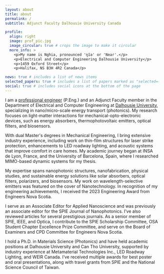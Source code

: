 ```yaml
---
layout: about
title: about
permalink: /
subtitle: Adjunct Faculty Dalhousie University Canada

profile:
  align: right
  image: prof_pic.jpg
  image_circular: true # crops the image to make it circular
  more_info: >
    <p>My name is Nghia, pronounced 'ŋîə' or 'Near'.</p>
    <p>Electrical and Computer Engineering Dalhousie University</p>
    <p>1459 Oxford Street</p>
    <p>Halifax, NS B3H 4R2 Canada</p>

news: true # includes a list of news items
selected_papers: true # includes a list of papers marked as "selected={true}"
social: true # includes social icons at the bottom of the page
---
```


I am a [professional engineer](https://engineersnovascotia.ca/) (P.Eng.) and an Adjunct Faculty member in the Department of Electrical and Computer Engineering at [Dalhousie University](https://ece.dal.ca), specializing in nano/micro-scale energy transport (photonics). My research focuses on light-matter interactions for mechanical-opto-electronic devices, such as energy absorbers, thermophotovoltaic emitters, optical filters, and biosensors.

With dual Master's degrees in Mechanical Engineering, I bring extensive industry experience, including work on thin-film structures for laser strike protection, enhancements to LED roadway lighting, and acoustic systems that improve comfort in care homes. My academic journey began at INSA de Lyon, France, and the University of Barcelona, Spain, where I researched MIMO-based dynamic systems for my thesis.

My expertise spans nanophotonic structures, nanofabrication, physical studies, and sustainable energy solutions like solar absorbers, optical filters, polarizers, and biosensors. My work on wavelength-selective emitters was featured on the cover of Nanotechnology. In recognition of my engineering achievements, I received the 2023 Engineering Award from Engineers Nova Scotia.

I serve as an Associate Editor for Applied Nanoscience and was previously an associate editor for the SPIE Journal of Nanophotonics. I’ve also reviewed articles for several prestigious journals. As a senior member of SPIE, IEEE, and Optica, I contribute to the SPIE Scholarship Committee, OSA Student Chapter Excellence Prize Committee, and serve on the Board of Examiners and CPD Committee for Engineers Nova Scotia.

I hold a Ph.D. in Materials Science (Photonics) and have held academic positions at Dalhousie University and Can Tho University, supported by industry experience at Metamaterial Technologies Inc., LED Roadway Lighting, and WEIR Canada. I’ve received multiple awards for best poster and oral presentations, along with travel grants from SPIE and the National Science Council of Taiwan.
